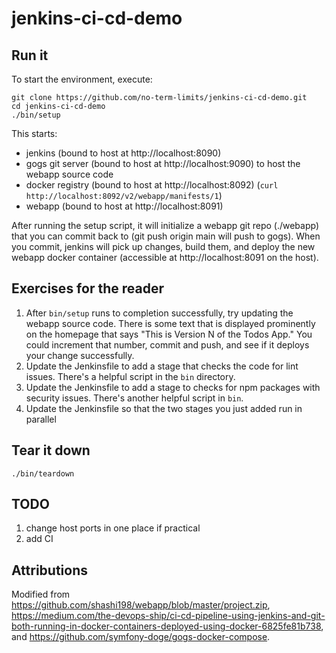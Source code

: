 # jenkins-ci-cd-demo

## Run it

To start the environment, execute:

    git clone https://github.com/no-term-limits/jenkins-ci-cd-demo.git
    cd jenkins-ci-cd-demo
    ./bin/setup

This starts:
 * jenkins (bound to host at http://localhost:8090)
 * gogs git server (bound to host at http://localhost:9090) to host the webapp source code
 * docker registry (bound to host at http://localhost:8092) (`curl http://localhost:8092/v2/webapp/manifests/1`)
 * webapp (bound to host at http://localhost:8091)

After running the setup script, it will initialize a webapp git repo (./webapp) that you can commit back to (git push origin main will push to gogs). When you commit, jenkins will pick up changes, build them, and deploy the new webapp docker container (accessible at http://localhost:8091 on the host).

## Exercises for the reader

 1. After `bin/setup` runs to completion successfully, try updating the webapp source code. There is some text that is displayed prominently on the homepage that says "This is Version N of the Todos App." You could increment that number, commit and push, and see if it deploys your change successfully.
 2. Update the Jenkinsfile to add a stage that checks the code for lint issues. There's a helpful script in the `bin` directory.
 3. Update the Jenkinsfile to add a stage to checks for npm packages with security issues. There's another helpful script in `bin`.
 4. Update the Jenkinsfile so that the two stages you just added run in parallel

## Tear it down

    ./bin/teardown

## TODO

 1. change host ports in one place if practical
 1. add CI

## Attributions

Modified from https://github.com/shashi198/webapp/blob/master/project.zip, https://medium.com/the-devops-ship/ci-cd-pipeline-using-jenkins-and-git-both-running-in-docker-containers-deployed-using-docker-6825fe81b738, and https://github.com/symfony-doge/gogs-docker-compose. 
